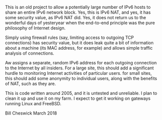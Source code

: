 This is an old project to allow a potentially large number of IPv6
hosts to share an entire IPv6 network block.  Yes, this is IPv6 NAT, and
yes, it has some security value, as IPv6 NAT did.  Yes, it does not return
us to the wonderful days of yesteryear when the end-to-end principle
was the pure philosophy of Internet design.

Simply using firewall rules (say, limiting access to outgoing TCP connections)
has security value, but it does leak quite a bit of information about a machine
(its MAC address, for example) and allows simple traffic analysis of
connections.

Aw assigns a separate, random IPv6 address for each outgoing connection
to the Internet by all insiders.   For a large site, this should add
a significant hurdle to monitoring Internet activities of particular users.
for small sites, this should add some anonymity to individual users, along
with the benefits of NAT, such as they are.

This is code written around 2005, and it is untested and unreliable.  I plan
to clean it up and use it on my farm.  I expect to get it working on gateways
running Linux and FreeBSD.

Bill Cheswick
March 2018
